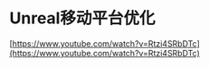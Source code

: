 # Unreal移动平台优化

[https://www.youtube.com/watch?v=Rtzi4SRbDTc](https://www.youtube.com/watch?v=Rtzi4SRbDTc)

